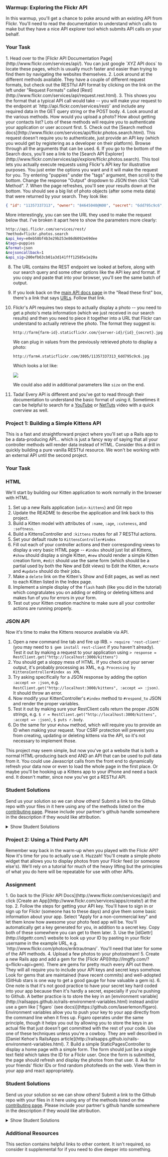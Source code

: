### Warmup: Exploring the Flickr API

In this warmup, you'll get a chance to poke around with an existing API from Flickr.  You'll need to read the documentation to understand which calls to make but they have a nice API explorer tool which submits API calls on your behalf.

### Your Task

<div class="lesson-content__panel" markdown="1">
1. Head over to the [Flickr API Documentation Page](http://www.flickr.com/services/api/).  You can just google `XYZ API docs` to locate these pages, which is usually much faster and easier than trying to find them by navigating the websites themselves.
2. Look around at the different methods available.  They have a couple of different request formats, but check out the RESTful API format by clicking on the link on the left under "Request Formats" called [Rest](http://www.flickr.com/services/api/request.rest.html).
3. This shows you the format that a typical API call would take -- you will make your request to the endpoint at `http://api.flickr.com/services/rest/` and include any required data in the GET query string or the POST body.
4. Look around at the various methods.  How would you upload a photo?  How about getting your contacts list?  Lots of these methods will require you to authenticate your application or user account first.
5. Check out the [Search method docs](http://www.flickr.com/services/api/flickr.photos.search.html).  This request doesn't require you to authenticate, just provide an API key (which you would get by registering as a developer on their platform).  Browse through all the arguments that can be used.
6. If you go to the bottom of the Search docs, you'll see a link to the [Search API Explorer](http://www.flickr.com/services/api/explore/flickr.photos.search).  This tool lets you actually execute requests using Flickr's API key for illustrative purposes.  You just enter the options you want and it will make the request for you.  Try entering "puppies" under the "tags" argument, then scroll to the bottom.  Change the response "Output" dropdown to JSON then click "Call Method".
7. When the page refreshes, you'll see your results down at the bottom.  You should see a big list of photo objects (after some meta data) that were returned by your search.  They look like:

   ~~~json
   { "id": "11357337313", "owner": "84645040@N00", "secret": "6dd795c9c6", "server": "3805", "farm": 4, "title": "Gavin-Feb2013-0127", "ispublic": 1, "isfriend": 0, "isfamily": 0 },
   ~~~

   More interestingly, you can see the URL they used to make the request below that.  I've broken it apart here to show the parameters more clearly:

   ~~~bash
   http://api.flickr.com/services/rest/
   ?method=flickr.photos.search
   &api_key=e0eb58bf4b3e29b253e86d6092e69dee
   &tags=puppies
   &format=json
   &nojsoncallback=1
   &api_sig=200efb63cb01a3d141fff12585e1e20a
   ~~~

8. The URL contains the REST endpoint we looked at before, along with our search query and some other options like the API key and format.  If you copy and paste that into your browser, you'll see the same batch of output.
9. If you look back on the [main API docs page](http://www.flickr.com/services/api/) in the "Read these first" box, there's a link that says [URLs](http://www.flickr.com/services/api/misc.urls.html).  Follow that link.
10. Flickr's API requires two steps to actually display a photo -- you need to get a photo's meta information (which we just received in our search results) and then you need to piece it together into a URL that Flickr can understand to actually retrieve the photo.  The format they suggest is:

    `http://farm{farm-id}.staticflickr.com/{server-id}/{id}_{secret}.jpg`

    We can plug in values from the previously retrieved photo to display a photo:

    `http://farm4.staticflickr.com/3805/11357337313_6dd795c9c6.jpg`

    Which looks a lot like:

    <img src="http://farm4.staticflickr.com/3805/11357337313_6dd795c9c6.jpg">

    We could also add in additional parameters like `size` on the end.

11. Tada! Every API is different and you've got to read through their documentation to understand the basic format of using it.  Sometimes it can be helpful to search for a [YouTube](http://www.youtube.com) or [NetTuts](http://code.tutsplus.com) video with a quick overview as well.

</div>

### Project 1: Building a Simple Kittens API

This is a fast and straightforward project where you'll set up a Rails app to be a data-producing API... which is just a fancy way of saying that all your controller methods will render data instead of HTML.  Consider this a drill in quickly building a pure vanilla RESTful resource.  We won't be working with an external API until the second project.

### Your Task

<div class="lesson-content__panel" markdown="1">

### HTML

We'll start by building our Kitten application to work normally in the browser with HTML.

1. Set up a new Rails application (`odin-kittens`) and Git repo
2. Update the README to describe the application and link back to this project.
3. Build a Kitten model with attributes of `:name`, `:age`, `:cuteness`, and `:softness`.
4. Build a KittensController and `:kittens` routes for all 7 RESTful actions.
3. Set your default route to `KittensController#index`
5. Fill out each of your controller actions and their corresponding views to display a very basic HTML page -- `#index` should just list all Kittens, `#show` should display a single Kitten, `#new` should render a simple Kitten creation form, `#edit` should use the same form (which should be a partial used by both the New and Edit views) to Edit the Kitten, `#create` and `#update` should do their jobs.
6. Make a `delete` link on the Kitten's Show and Edit pages, as well as next to each Kitten listed in the Index page.
7. Implement a simple display of the `flash` hash (like you did in the tutorial) which congratulates you on adding or editing or deleting kittens and makes fun of you for errors in your form.
8. Test out your Kitten creation machine to make sure all your controller actions are running properly.

### JSON API

Now it's time to make the Kittens resource available via API.

1. Open a new command line tab and fire up IRB.  `> require 'rest-client'` (you may need to `$ gem install rest-client` if you haven't already).  Test it out by making a request to your application using `> response = RestClient.get("http://localhost:3000/kittens")`
2. You should get a sloppy mess of HTML.  If you check out your server output, it's probably processing as XML, e.g. `Processing by KittensController#index as XML`
3. Try asking specifically for a JSON response by adding the option `:accept => :json`, e.g. `RestClient.get("http://localhost:3000/kittens", :accept => :json)`.  It should throw an error.
4. Now modify your KittenController's `#index` method to `#respond_to` JSON and render the proper variables.
5. Test it out by making sure your RestClient calls return the proper JSON strings, e.g. `$ r = RestClient.get("http://localhost:3000/kittens", :accept => :json)`, `$ puts r.body`.
6. Do the same for your `#show` method, which will require you to provide an ID when making your request.  Your CSRF protection will prevent you from creating, updating or deleting kittens via the API, so it's not necessary to implement those.

This project may seem simple, but now you've got a website that is both a normal HTML-producing back end AND an API that can be used to pull data from it.  You could use Javascript calls from the front end to dynamically refresh your data now or even to load the whole page in the first place.  Or maybe you'll be hooking up a Kittens app to your iPhone and need a back end.  It doesn't matter, since now you've got a RESTful API.

</div>

### Student Solutions
Send us your solution so we can show others! Submit a link to the Github repo with your files in it here using any of the methods listed on the [contributing page](http://github.com/TheOdinProject/curriculum/blob/master/contributing.md).  Please include your partner's github handle somewhere in the description if they would like attribution.

<details markdown="block">
  <summary> Show Student Solutions </summary>

* Add your solution below this line!
* [Ovsjah Schweinefresser's solution](https://github.com/Ovsjah/odin_kittens), [view in browser](https://ovsjazz-odin-kittens.herokuapp.com/)
* [robomonk's Solution](https://github.com/robo-monk/odin-kittens)
* [fossegrim's Solution](https://github.com/olav35/odin-kittens)
* [Ian's Solution](https://github.com/IanMKesler/odin-kittens)
* [Braxton Lemmon's Solution](https://github.com/braxtonlemmon/odin-kittens)
* [Helmi's Solution](https://github.com/helmihidzir/odin-kittens)
* [Kevin Vuong's solution](https://github.com/fffear/odin-kittens)
* [Learnsometing's Solution](https://github.com/learnsometing/rails-odin-apis_users)
* [Simon Tharby's solution](https://github.com/jinjagit/kittens-api)
* [Jason McKee's solution](https://github.com/jttmckee/odin-kittens)
* [Chibuzor's solution](https://github.com/uzorjchibuzor/odin-kitten)
* [Javier Machin's solution](https://github.com/Javier-Machin/odin-lizards)
* [nmac's solution](https://github.com/nmacawile/odin-kittens)
* [brxck's solution](https://github.com/brxck/kittens-api)
* [Jmooree30's solution](https://github.com/jmooree30/odin-kittens.git)
* [theghall's solutions](https://github.com/theghall/odin-kittens.git)
* [Clayton Sweeten's solution](https://github.com/cjsweeten101/odin-kittens)
* [Jonathan Yiv's solution](https://github.com/JonathanYiv/odin-kittens)
* [mindovermiles262's solution](https://github.com/mindovermiles262/odin-kittens)
* [holdercp's solution](https://github.com/holdercp/odin-kittens)
* [Joshua Wootonn's solution](https://github.com/jose56wonton/kittens)
* [jfonz412's solution](https://github.com/jfonz412/odin-kittens)
* [Austin's Solution ](https://github.com/CouchofTomato/odin-kittens)
* [Rhys B.'s Solution ](https://github.com/105ron/odin_kittens)
* [sirramongabriel's solution](https://github.com/sirramongabriel/odin-kittens)
* [jamie's solution](https://github.com/Jberczel/odin-projects/tree/master/odin-kittens)
* [Donald's solution](https://github.com/donaldali/odin-rails/tree/master/odin-kittens)
* [Adrian Badarau's solution](https://github.com/adrianbadarau/Kittens-API)
* [Marina Sergeyeva's solution](https://github.com/imousterian/OdinProject/tree/master/Project3_Kittens/kittens)
* [Kate McFaul's solution](https://github.com/craftykate/odin-project/tree/master/Chapter_04-Advanced_Rails/kittens-api)
* [Vidul's solution](https://github.com/viparthasarathy/odin-kittens)
* [Jason Matthews' solution](https://github.com/fo0man/odin-kittens)
* [Dominik Stodolny's solution](https://github.com/dstodolny/odin-kittens)
* [Kevin Mulhern's solution](https://github.com/KevinMulhern/odin-kittens)
* [AtActionParks's solution](https://github.com/AtActionPark/odin_kittens)
* [Hutton Brandon's solution](https://github.com/Hutbytheton/odin-kittens)
* [Jeremy Mauzy's solution](https://github.com/apositivejam/the_odin_project/tree/master/odin-kittens)
* [dchen71's solution](https://github.com/dchen71/odin-kittens)
* [Matias Pan's solution](https://github.com/kriox26/odin-kittens)
* [Tomislav Mikulin's solution](https://github.com/MrKindle85/odin-kittens)
* [Florian Mainguy's solution](https://github.com/florianmainguy/theodinproject/tree/master/rails/odin-kittens)
* [lynchd2's solution](https://github.com/lynchd2/TOP-ruby-on-rails/tree/master/odin-photo-feeder)
* [Radi Totev's solution](https://github.com/raditotev/odin-kittens)
* [Luke Walker's solution](https://github.com/ubershibs/rails_course/tree/master/odin-kittens)
* [srashidi's solution](https://github.com/srashidi/APIs/tree/master/odin-kittens)
* [Scott Bobbitt's solution](https://github.com/sco-bo/kitten_api)
* [James Brooks's solution](https://github.com/jhbrooks/kittens-api)
* [Miguel Herrera's solution](https://github.com/migueloherrera/odin-kittens)
* [Sander Schepens's solution](https://github.com/schepens83/theodinproject.com/tree/master/rails/project11--odin-kittens/odin-kittens)
* [Top's solution](https://github.com/TopOneOfTopOne/kittens-api) - [View in Browser](https://teseter.herokuapp.com/)
* [Matt Velez's solution](https://github.com/Timecrash/rails-projects/tree/master/odin-kittens)
* [Fabricio Carrara's solution](https://github.com/fcarrara/odin-kittens)
* [David Chapman's solution](https://github.com/davidchappy/odin_training_projects/tree/master/odin-kittens-api)
* [Mayowa Pitan's solution](https://github.com/andela-mpitan/odin-kittens)
* [Shala Qweghen's solution](https://github.com/ShalaQweghen/odin-kittens)
* [Frank V's solution](https://github.com/fv42wid/kittens)
* [Amrr Bakry's solution (with API versioning)](https://github.com/Amrrbakry/rails_the_odin_project/tree/master/odin_kittens) - [View in Browser](https://still-woodland-31813.herokuapp.com/)
* [Dylan's Solution with comprehensive controller testing](https://github.com/resputin/the_odin_project/tree/master/Rails/odin-kittens)
* [DV's solution](https://github.com/dvislearning/odin-kittens)
* [Sophia Wu's solution](https://github.com/SophiaLWu/kittens-api)
* [Daniel Aguilar's solution](https://github.com/danaguilar/odin-kittens)
* [Francisco Carlos's solution](https://github.com/fcarlosdev/the_odin_project/tree/master/odin-kittens)
* [Punnadittr's solution](https://github.com/punnadittr/odin-kittens)
* [JZaitz's solution](https://github.com/JZaitz/Kittens-API)
* [Uy Bình's solution](https://github.com/uybinh/odin-kittens) - [View in Browser](https://odin-kitten-summer-hot.herokuapp.com/api/kittens/)
* [Areeba's solution](https://github.com/AREEBAISHTIAQ/odin-kittens)
* [Agon's solution](https://github.com/AgonIdrizi/kitten)
* [Malaika's Solution](https://github.com/malaikaMI/odin-kittens)
* [bchalman's solution](https://github.com/bchalman/odin-kittens)
* [Brendaneus' Solution](https://theodinprojects.live/courses/ruby-on-rails/projects/kittens-api)
* [vanny96's Solution](https://github.com/vanny96/odin-kittens)
* [JamCry's Solution](https://github.com/jamcry/odin-kittens-api)
* [Jamesredux's Solution](https://github.com/Jamesredux/odin-kittens)
* [Rey van den Berg's Solution](https://github.com/Rey810/odin-kittens-api)

</details>

### Project 2: Using a Third Party API

Remember way back in the warm-up when you played with the Flickr API?  Now it's time for you to actually use it.  Huzzah!  You'll create a simple photo widget that allows you to display photos from your Flickr feed (or someone else's).  We'll rely on a tutorial for much of the heavy lifting but the principles of what you do here will be repeatable for use with other APIs.

### Assignment

<div class="lesson-content__panel" markdown="1">
1. Go back to the [Flickr API Docs](http://www.flickr.com/services/api/) and click [Create an App](http://www.flickr.com/services/apps/create/) at the top.
2. Follow the steps for getting your API key.  You'll have to sign in or sign up for Flickr (someone has to these days) and give them some basic information about your app.  Select "Apply for a non-commercial key" and let them know how awesome your photo feed app will be.  You'll automatically get a key generated for you, in addition to a secret key.  Copy both of these somewhere you can get to them later.
3. Use the [idGettr](http://idgettr.com/) website to look up your ID by pasting in your flickr username in the example URL, e.g. `http://www.flickr.com/photos/eriktrautman/`.  You'll need that later for some of the API methods.
4. Upload a few photos to your photostream!
5. Create a new Rails app and add a gem for the [Flickr API](http://lmgtfy.com/?q=flickr+api+gem). There are gems for pretty much every API out there. They will all require you to include your API keys and secret keys somehow. Look for gems that are maintained (have recent commits) and well-adopted (GitHub stars is one way to get a good gauge for how valuable a gem is).
6. One note is that it's not good practice to have your secret key hard coded into your app because then it's hardly a secret, especially if you're pushing to Github.  A better practice is to store the key in an [environment variable](http://railsapps.github.io/rails-environment-variables.html) instead and/or use a gem like [`figaro` (see docs)](https://github.com/laserlemon/figaro).  Environment variables allow you to push your key to your app directly from the command line when it fires up.  Figaro operates under the same principle, though it helps you out by allowing you to store the keys in an actual file that just doesn't get committed with the rest of your code.  Use one of these techniques unless you're a cowboy.  They are well described in [Daniel Kehoe's RailsApps article](http://railsapps.github.io/rails-environment-variables.html).
7. Build a simple StaticPagesController to display a home page with a simple form.  The form should just be a single text field which takes the ID for a Flickr user.  Once the form is submitted, the page should refresh and display the photos from that user.
8. Ask for your friends' flickr IDs or find random photofeeds on the web.  View them in your app and react appropriately.
</div>

### Student Solutions
Send us your solution so we can show others! Submit a link to the Github repo with your files in it here using any of the methods listed on the [contributing page](http://github.com/TheOdinProject/curriculum/blob/master/contributing.md).  Please include your partner's github handle somewhere in the description if they would like attribution.

<details markdown="block">
  <summary> Show Student Solutions </summary>

* Add your solution below this line!
* [robomonk's solution](https://github.com/robo-monk/odin-timefreeze) - [View in browser](https://shielded-shore-35008.herokuapp.com/)
* [fossegrim's Solution](https://github.com/olav35/odin-flickr)
* [Ian's Solution](https://github.com/IanMKesler/flickr-widget)
* [Helmi's Solution](https://github.com/helmihidzir/odin_flickr)
* [Kevin Vuong's solution](https://github.com/fffear/odin_flickr)
* [Learnsometing's Solution](https://github.com/learnsometing/Rails-flickr_api)
* [Simon Tharby's solution](https://github.com/jinjagit/flickr-api) - [View in browser](https://findr-simontharby.herokuapp.com/)
* [Jason McKee's solution](https://github.com/jttmckee/odin-flickr.git) | [Live](https://immense-bayou-47624.herokuapp.com/)
* [Max Garber's solution](https://github.com/bubblebooy/odin-flickr)
* [Javier Machin's solution](https://github.com/Javier-Machin/Flickr-API)
* [szib's solution](https://github.com/szib/odin-flickr) - [View in browser](https://intense-escarpment-22977.herokuapp.com/)
* [nmac's solution](https://github.com/nmacawile/flickr-browsr) - [Heroku](https://ancient-coast-53530.herokuapp.com/?user=flickr)
* [brxck's solution](https://github.com/brxck/flickr-viewer) - [View in browser](https://protected-sea-14480.herokuapp.com/)
* [Jmooree30's solution](https://github.com/jmooree30/odin-api.git) - [View in browser](https://lit-bastion-68220.herokuapp.com/)
* [theghall's solution](https://github.com/theghall/odin-flickr.git)
* [Clayton Sweeten's solution](https://github.com/cjsweeten101/odin-flickr)
* [Jonathan Yiv's solution](https://github.com/JonathanYiv/flickr-api)
* [mindovermiles262's solution](https://github.com/mindovermiles262/flickr-api) - [View in browser](https://flickr-api-ad.herokuapp.com/)
* [leosoaivan's solution](https://github.com/leosoaivan/TOP_ror_flickr) - [View in browser](https://still-spire-50621.herokuapp.com/)
* [Joshua Wootonn's solution](https://github.com/jose56wonton/flickr_api_test)
* [holdercp's solution](https://github.com/holdercp/flickr-feed) - [View in browser](https://stark-brook-63398.herokuapp.com/)
* [Austin's solution](https://github.com/CouchofTomato/odin_flikr)
* [Rhys B.'s Solution ](https://github.com/105ron/flickrphotos) - [View in browser](https://calm-coast-27204.herokuapp.com)
* [Donald's solution](https://github.com/donaldali/odin-rails/tree/master/odin-flickr)
* [Adrian Badarau's solution](https://github.com/adrianbadarau/rails-flickr-api-test-app)
* [Jack's solution](https://github.com/jnguyen85/flickr_search)
* [Dominik Stodolny's solution](https://github.com/dstodolny/odin-flickr)
* [Alex's solution](https://github.com/alexgh123/odin-api-practice) - [View in browser](https://radiant-bastion-6163.herokuapp.com)
* [Kevin Mulhern's solution](https://github.com/KevinMulhern/odin-flickr-api-app)
* [AtActionPark's solution - With fix for ssl error on windows](https://github.com/AtActionPark/odin_flickr_api_app)
* [Jeremy Mauzy's solution](https://github.com/apositivejam/the_odin_project/tree/master/flickr_api)
* [Tomislav Mikulin's solution](https://github.com/MrKindle85/odin-flickr-api)
* [Luke Walker's solution](https://github.com/ubershibs/rails_course/tree/master/flickr-sidebar)
* [srashidi's solution](https://github.com/srashidi/APIs/tree/master/flickr-sidebar)
* [Scott Bobbitt's solution](https://github.com/sco-bo/flickr_widget) - [View in Browser](https://secure-refuge-22481.herokuapp.com/)
* [James Brooks's solution](https://github.com/jhbrooks/flickr-get) - [View in browser](https://still-tor-87008.herokuapp.com/)
* [Miguel Herrera's solution](https://github.com/migueloherrera/odin-photos)
* [Sander Schepens's solution](https://github.com/schepens83/theodinproject.com/tree/master/rails/project11--odin-kittens/flickr-viewer)
* [Top's solution](https://github.com/TopOneOfTopOne/flickr-api) - [View in Browser](https://flickr-apii.herokuapp.com/)
* [Matt Velez's solution](https://github.com/Timecrash/rails-projects/tree/master/flickr-sidebar)
* [David Chapman's solution](https://github.com/davidchappy/odin_training_projects/tree/master/flickr-api)
* [Mayowa Pitan's solution](https://github.com/andela-mpitan/odin-kittens) - [View in Browser](http://odin-kittens.herokuapp.com/)
* [Shala Qweghen's solution](https://github.com/ShalaQweghen/flickr-photo-finder) - [View in Browser](https://shielded-retreat-38986.herokuapp.com)
* [Dylan's Solution](https://github.com/resputin/the_odin_project/tree/master/Rails/flickr_api)
* [DV's solution](https://github.com/dvislearning/odin-flickr) - [View in Browser](http://serene-spire-20652.herokuapp.com)
* [Sophia Wu's solution](https://github.com/SophiaLWu/flickr-app-api) - [View in Browser](https://radiant-ravine-62439.herokuapp.com/)
* [Daniel Aguilar's solution](https://github.com/danaguilar/Flicker-fotos)
* [Francisco Carlos's solution](https://github.com/fcarlosdev/the_odin_project/tree/master/odin-flickr-api)
* [Punnadittr's solution](https://github.com/punnadittr/flickr-api-app) - [View in Browser](https://young-wildwood-74188.herokuapp.com/)
* [Areeba's solution](https://github.com/AREEBAISHTIAQ/flickr-browser)
* [Agon's solution](https://github.com/AgonIdrizi/Flickr_photos)
* [Malaika's Solution](https://github.com/malaikaMI/flickr-browser)
* [bchalman's solution](https://github.com/bchalman/odin-flickr-api)
* [Brendaneus' Solution](https://theodinprojects.live/courses/ruby-on-rails/projects/flickr-api)
* [Jamesredux's solution](https://github.com/Jamesredux/flickr_app) - [View in Browser](https://sleepy-castle-29757.herokuapp.com/)

</details>

### Additional Resources
This section contains helpful links to other content. It isn't required, so consider it supplemental for if you need to dive deeper into something.
